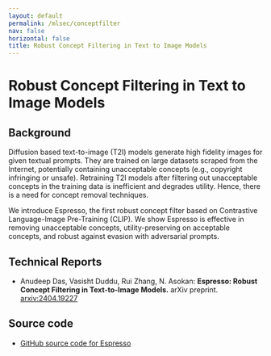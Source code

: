 ```yaml
---
layout: default
permalink: /mlsec/conceptfilter
nav: false
horizontal: false
title: Robust Concept Filtering in Text to Image Models
---
```



# Robust Concept Filtering in Text to Image Models

## Background 

Diffusion based text-to-image (T2I) models generate high fidelity images for given textual prompts. 
They are trained on large datasets scraped from the Internet, potentially containing unacceptable concepts (e.g., copyright infringing or unsafe). 
Retraining T2I models after filtering out unacceptable concepts in the training data is inefficient and degrades utility.
Hence, there is a need for concept removal techniques.

We introduce Espresso, the first robust concept filter based on Contrastive Language-Image Pre-Training (CLIP). 
We show Espresso is effective in removing unacceptable concepts, utility-preserving on acceptable concepts, and robust against evasion with adversarial prompts.

## Technical Reports

- Anudeep Das, Vasisht Duddu, Rui Zhang, N. Asokan: **Espresso: Robust Concept Filtering in Text-to-Image Models.** arXiv preprint. [arxiv:2404.19227](https://arxiv.org/abs/2404.19227)


## Source code

- [GitHub source code for Espresso]()

